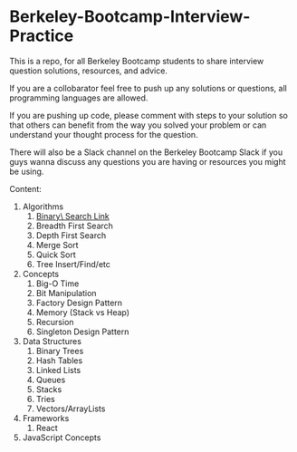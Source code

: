 # Berkeley-Bootcamp-Interview-Practice

This is a repo, for all Berkeley Bootcamp students to share interview question solutions, resources, and advice.

If you are a collobarator feel free to push up any solutions or questions, all programming languages are allowed. 

If you are pushing up code, please comment with steps to your solution so that others can benefit from the way you solved your 
problem or can understand your thought process for the question. 

There will also be a Slack channel on the Berkeley Bootcamp Slack if you guys wanna discuss any questions you are having or 
resources you might be using. 

Content:
1. Algorithms
    1. [Binary\ Search Link](https://github.com/psharif/Berkeley-Bootcamp-Interview-Practice/tree/master/Algorithms/Binary%20Search)
    2. Breadth First Search
    3. Depth First Search
    4. Merge Sort
    5. Quick Sort
    6. Tree Insert/Find/etc
2. Concepts
    1. Big-O Time
    2. Bit Manipulation
    3. Factory Design Pattern
    4. Memory (Stack vs Heap)
    5. Recursion
    6. Singleton Design Pattern
3. Data Structures
    1. Binary Trees
    2. Hash Tables
    3. Linked Lists
    4. Queues
    5. Stacks
    6. Tries
    7. Vectors/ArrayLists
4. Frameworks
    1. React
5. JavaScript Concepts
